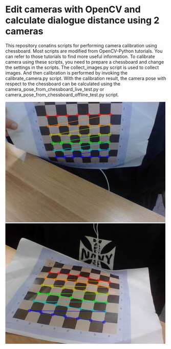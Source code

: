 # Edit cameras with OpenCV and calculate dialogue distance using 2 cameras

This repository conatins scripts for performing camera calibration using chessboard. Most scripts are modified from OpenCV-Python tutorials. You can refer to those tutorials to find more useful information. To calibrate camera using these scripts, you need to prepare a chessboard and change the settings in the scripts. The collect\_images.py script is used to collect images. And then calibration is performed by invoking the calibrate\_camera.py script. With the calibration result, the camera pose with respect to the chessboard can be calculated using the camera\_pose\_from\_chessboard\_live\_test.py or camera\_pose\_from\_chessboard\_offline\_test.py script.

<img src="calibration_images/image_10.png" width="500">

<img src="calibration_images/image_2.png" width="500">





